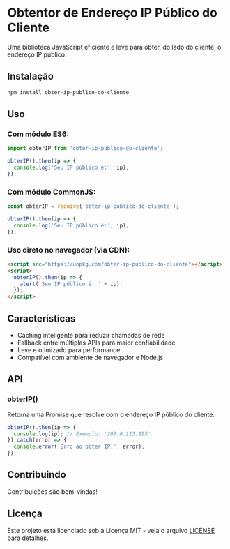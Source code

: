 # Obtentor de Endereço IP Público do Cliente

Uma biblioteca JavaScript eficiente e leve para obter, do lado do cliente, o endereço IP público.

## Instalação

```bash
npm install obter-ip-publico-do-cliente
```

## Uso

### Com módulo ES6:

```javascript
import obterIP from 'obter-ip-publico-do-cliente';

obterIP().then(ip => {
  console.log('Seu IP público é:', ip);
});
```

### Com módulo CommonJS:

```javascript
const obterIP = require('obter-ip-publico-do-cliente');

obterIP().then(ip => {
  console.log('Seu IP público é:', ip);
});
```

### Uso direto no navegador (via CDN):

```html
<script src="https://unpkg.com/obter-ip-publico-do-cliente"></script>
<script>
  obterIP().then(ip => {
    alert('Seu IP público é: ' + ip);
  });
</script>
```

## Características

- Caching inteligente para reduzir chamadas de rede
- Fallback entre múltiplas APIs para maior confiabilidade
- Leve e otimizado para performance
- Compatível com ambiente de navegador e Node.js

## API

### obterIP()

Retorna uma Promise que resolve com o endereço IP público do cliente.

```javascript
obterIP().then(ip => {
  console.log(ip); // Exemplo: '203.0.113.195'
}).catch(error => {
  console.error('Erro ao obter IP:', error);
});
```

## Contribuindo

Contribuições são bem-vindas!
## Licença

Este projeto está licenciado sob a Licença MIT - veja o arquivo [LICENSE](LICENSE) para detalhes.
